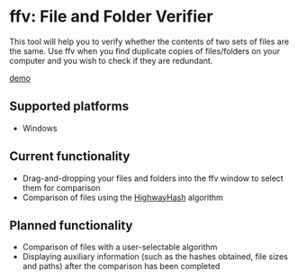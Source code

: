# ffv: File and Folder Verifier

This tool will help you to verify whether the contents of two sets of files are the same. Use ffv when you find duplicate copies of files/folders on your computer and you wish to check if they are redundant.

[demo](demo.mp4)

## Supported platforms
* Windows

## Current functionality

* Drag-and-dropping your files and folders into the ffv window to select them for comparison
* Comparison of files using the [HighwayHash](https://arxiv.org/abs/1612.06257) algorithm

## Planned functionality

* Comparison of files with a user-selectable algorithm
* Displaying auxiliary information (such as the hashes obtained, file sizes and paths) after the comparison has been completed
